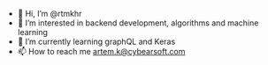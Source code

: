 - 👋 Hi, I’m @rtmkhr
- 👀 I’m interested in backend development, algorithms and machine learning
- 🌱 I’m currently learning graphQL and Keras
- 📫 How to reach me artem.k@cybearsoft.com

<!---
rtmkhr/rtmkhr is a ✨ special ✨ repository because its `README.md` (this file) appears on your GitHub profile.
You can click the Preview link to take a look at your changes.
--->
